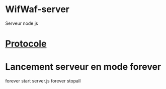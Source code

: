 # WifWaf-server
Serveur node js

# [Protocole](https://github.com/ShaGold/WifWaf-server/blob/master/PROTOCOL.md)

# Lancement serveur en mode forever
forever start server.js
forever stopall

